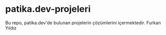 # patika.dev-projeleri
Bu repo, patika.dev'de bulunan projelerin çözümlerini içermektedir. 
Furkan Yıldız
